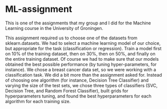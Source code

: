 # ML-assignment
This is one of the assignments that my group and I did for the Machine Learning course in the University of Groningen. 

This assignment required us to choose one of the datasets from sklearn.datasets. We had to select a machine learning model of our choice, but appropriate for the task (classification or regression). Train a model first on 10% of the training dataset, then on 30%, then on 50%, and finally on the entire training dataset. Of course we had to make sure that our models obtained the best possible performance (by tuning hyper-parameters, for instance). We chose a breast cancer data set, so we were working with a classification task. We did a bit more than the assignment asked for. Instead of choosing one algorithm (for instance, Decision Tree Classifier) and varying the size of the test sets, we chose three types of classifiers (SVC, Decision Tree, and Random Forest Classifier),  built grids for hyperparameters tuning, and found the best hyperparameters for each algorithm for each training size.   
